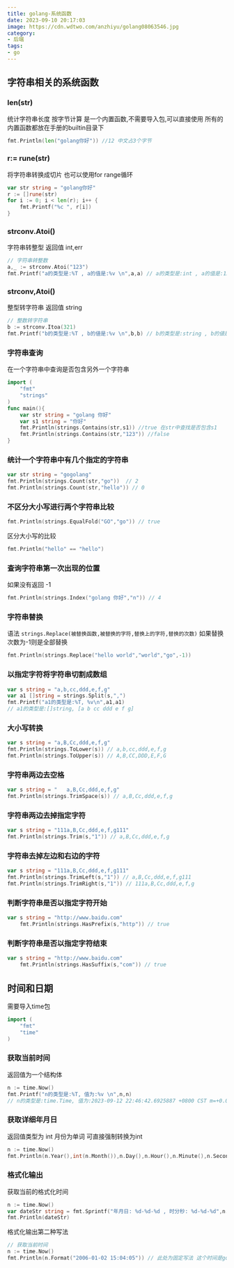 ```yaml
---
title: golang-系统函数
date: 2023-09-10 20:17:03
image: https://cdn.wdtwo.com/anzhiyu/golang08063546.jpg
category: 
- 后端
tags: 
- go
---
```


## 字符串相关的系统函数

### len(str)
统计字符串长度 按字节计算
是一个内置函数,不需要导入包,可以直接使用
所有的内置函数都放在手册的builtin目录下
```go
fmt.Println(len("golang你好")) //12 中文占3个字节
```

### r:= rune(str)
将字符串转换成切片
也可以使用for range循环
```go
var str string = "golang你好"
r := []rune(str)
for i := 0; i < len(r); i++ {
    fmt.Printf("%c ", r[i])
}
```

### strconv.Atoi()
字符串转整型
返回值 int,err
```go
// 字符串转整数
a,_ := strconv.Atoi("123")
fmt.Printf("a的类型是:%T , a的值是:%v \n",a,a) // a的类型是:int , a的值是:123 

```

### strconv,Atoi()
整型转字符串
返回值 string
```go
// 整数转字符串
b := strconv.Itoa(321)
fmt.Printf("b的类型是:%T , b的値是:%v \n",b,b) // b的类型是:string , b的値是:321
```

### 字符串查询
在一个字符串中查询是否包含另外一个字符串
```go
import (
	"fmt"
	"strings"
)
func main(){
	var str string = "golang 你好"
	var s1 string = "你好"
	fmt.Println(strings.Contains(str,s1)) //true 在str中查找是否包含s1
	fmt.Println(strings.Contains(str,"123")) //false
}
```

### 统计一个字符串中有几个指定的字符串
```go
var str string = "gogolang"
fmt.Println(strings.Count(str,"go"))  // 2
fmt.Println(strings.Count(str,"hello")) // 0
```

### 不区分大小写进行两个字符串比较
```go
fmt.Println(strings.EqualFold("GO","go")) // true
```
区分大小写的比较
```go
fmt.Println("hello" == "hello")
```

### 查询字符串第一次出现的位置
如果没有返回 -1
```go
fmt.Println(strings.Index("golang 你好","n")) // 4
```

### 字符串替换
语法 `strings.Replace(被替换函数,被替换的字符,替换上的字符,替换的次数)`
如果替换次数为-1则是全部替换
```go
fmt.Println(strings.Replace("hello world","world","go",-1)) 
```

### 以指定字符将字符串切割成数组
```go
var s string = "a,b,cc,ddd,e,f,g"
var a1 []string = strings.Split(s,",")
fmt.Printf("a1的类型是:%T, %v\n",a1,a1)
// a1的类型是:[]string, [a b cc ddd e f g]
```

### 大小写转换
```go
var s string = "a,B,Cc,ddd,e,f,g"
fmt.Println(strings.ToLower(s)) // a,b,cc,ddd,e,f,g
fmt.Println(strings.ToUpper(s)) // A,B,CC,DDD,E,F,G
```
### 字符串两边去空格
```go
var s string = "   a,B,Cc,ddd,e,f,g"
fmt.Println(strings.TrimSpace(s)) // a,B,Cc,ddd,e,f,g
```
### 字符串两边去掉指定字符
```go
var s string = "111a,B,Cc,ddd,e,f,g111"
fmt.Println(strings.Trim(s,"1")) // a,B,Cc,ddd,e,f,g
```
### 字符串去掉左边和右边的字符
```go
var s string = "111a,B,Cc,ddd,e,f,g111"
fmt.Println(strings.TrimLeft(s,"1")) // a,B,Cc,ddd,e,f,g111
fmt.Println(strings.TrimRight(s,"1")) // 111a,B,Cc,ddd,e,f,g
```
### 判断字符串是否以指定字符开始
```go
var s string = "http://www.baidu.com"
	fmt.Println(strings.HasPrefix(s,"http")) // true
```
### 判断字符串是否以指定字符结束
```go
var s string = "http://www.baidu.com"
	fmt.Println(strings.HasSuffix(s,"com")) // true
```

## 时间和日期
需要导入time包
```go
import (
    "fmt"
    "time"
)
```

### 获取当前时间
返回值为一个结构体
```go
n := time.Now()
fmt.Printf("n的类型是:%T, 值为:%v \n",n,n)
// n的类型是:time.Time, 值为:2023-09-12 22:46:42.6925887 +0800 CST m=+0.004296001 
```

### 获取详细年月日
返回值类型为 int 月份为单词 可直接强制转换为int
```go
n := time.Now()
fmt.Println(n.Year(),int(n.Month()),n.Day(),n.Hour(),n.Minute(),n.Second()) 
```

### 格式化输出
获取当前的格式化时间
```go
n := time.Now()
var dateStr string = fmt.Sprintf("年月日: %d-%d-%d , 时分秒: %d-%d-%d",n.Year(),n.Month(),n.Day(),n.Hour(),n.Minute(),n.Second())
fmt.Println(dateStr)
```
格式化输出第二种写法
```go
// 获取当前时间
n := time.Now()
fmt.Println(n.Format("2006-01-02 15:04:05")) // 此处为固定写法 这个时间是go诞生的时间
```



